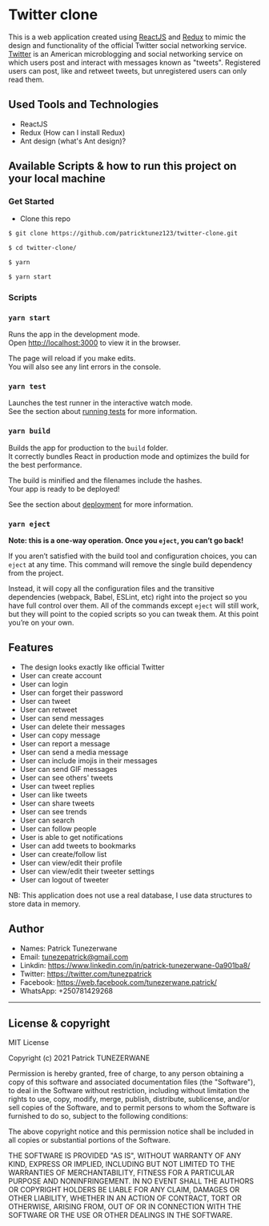 # Twitter clone

This is a web application created using [ReactJS](https://reactjs.org/) and [Redux](https://redux.js.org/) to mimic the design and functionality of the official Twitter social networking service. [Twitter](https://twitter.com/) is an American microblogging and social networking service on which users post and interact with messages known as "tweets". Registered users can post, like and retweet tweets, but unregistered users can only read them.

## Used Tools and Technologies

- ReactJS
- Redux (How can I install Redux)
- Ant design (what's Ant design)?

## Available Scripts & how to run this project on your local machine

### Get Started

- Clone this repo 

```sh
$ git clone https://github.com/patricktunez123/twitter-clone.git

$ cd twitter-clone/

$ yarn

$ yarn start

```

### Scripts

### `yarn start`

Runs the app in the development mode.\
Open [http://localhost:3000](http://localhost:3000) to view it in the browser.

The page will reload if you make edits.\
You will also see any lint errors in the console.

### `yarn test`

Launches the test runner in the interactive watch mode.\
See the section about [running tests](https://facebook.github.io/create-react-app/docs/running-tests) for more information.

### `yarn build`

Builds the app for production to the `build` folder.\
It correctly bundles React in production mode and optimizes the build for the best performance.

The build is minified and the filenames include the hashes.\
Your app is ready to be deployed!

See the section about [deployment](https://facebook.github.io/create-react-app/docs/deployment) for more information.

### `yarn eject`

**Note: this is a one-way operation. Once you `eject`, you can’t go back!**

If you aren’t satisfied with the build tool and configuration choices, you can `eject` at any time. This command will remove the single build dependency from the project.

Instead, it will copy all the configuration files and the transitive dependencies (webpack, Babel, ESLint, etc) right into the project so you have full control over them. All of the commands except `eject` will still work, but they will point to the copied scripts so you can tweak them. At this point you’re on your own.

## Features

- The design looks exactly like official Twitter
- User can create account
- User can login
- User can forget their password
- User can tweet
- User can retweet
- User can send messages
- User can delete their messages
- User can copy message
- User can report a message
- User can send a media message
- User can include imojis in their messages
- User can send GIF messages
- User can see others' tweets
- User can tweet replies
- User can like tweets
- User can share tweets
- User can see trends
- User can search
- User can follow people
- User is able to get notifications
- User can add tweets to bookmarks
- User can create/follow list
- User can view/edit their profile
- User can view/edit their tweeter settings
- User can logout of tweeter

NB: This application does not use a real database, I use data structures to store data in memory.

## Author

- Names: Patrick Tunezerwane
- Email: <tunezepatrick@gmail.com>
- Linkdin: <https://www.linkedin.com/in/patrick-tunezerwane-0a901ba8/>
- Twitter: <https://twitter.com/tunezpatrick>
- Facebook: <https://web.facebook.com/tunezerwane.patrick/>
- WhatsApp: +250781429268

---

## License & copyright

MIT License

Copyright (c) 2021 Patrick TUNEZERWANE

Permission is hereby granted, free of charge, to any person obtaining a copy
of this software and associated documentation files (the "Software"), to deal
in the Software without restriction, including without limitation the rights
to use, copy, modify, merge, publish, distribute, sublicense, and/or sell
copies of the Software, and to permit persons to whom the Software is
furnished to do so, subject to the following conditions:

The above copyright notice and this permission notice shall be included in all
copies or substantial portions of the Software.

THE SOFTWARE IS PROVIDED "AS IS", WITHOUT WARRANTY OF ANY KIND, EXPRESS OR
IMPLIED, INCLUDING BUT NOT LIMITED TO THE WARRANTIES OF MERCHANTABILITY,
FITNESS FOR A PARTICULAR PURPOSE AND NONINFRINGEMENT. IN NO EVENT SHALL THE
AUTHORS OR COPYRIGHT HOLDERS BE LIABLE FOR ANY CLAIM, DAMAGES OR OTHER
LIABILITY, WHETHER IN AN ACTION OF CONTRACT, TORT OR OTHERWISE, ARISING FROM,
OUT OF OR IN CONNECTION WITH THE SOFTWARE OR THE USE OR OTHER DEALINGS IN THE
SOFTWARE.
